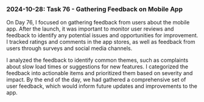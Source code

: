 ### 2024-10-28: Task 76 - Gathering Feedback on Mobile App

On Day 76, I focused on gathering feedback from users about the mobile app. After the launch, it was important to monitor user reviews and feedback to identify any potential issues and opportunities for improvement. I tracked ratings and comments in the app stores, as well as feedback from users through surveys and social media channels.

I analyzed the feedback to identify common themes, such as complaints about slow load times or suggestions for new features. I categorized the feedback into actionable items and prioritized them based on severity and impact. By the end of the day, we had gathered a comprehensive set of user feedback, which would inform future updates and improvements to the app.